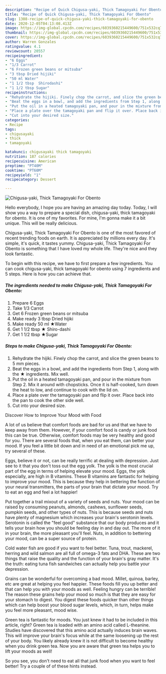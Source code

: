 ```yaml
---
description: "Recipe of Quick Chigusa-yaki, Thick Tamagoyaki For Obento"
title: "Recipe of Quick Chigusa-yaki, Thick Tamagoyaki For Obento"
slug: 1308-recipe-of-quick-chigusa-yaki-thick-tamagoyaki-for-obento
date: 2020-12-05T04:13:08.413Z
image: https://img-global.cpcdn.com/recipes/6039360215449600/751x532cq70/chigusa-yaki-thick-tamagoyaki-for-obento-recipe-main-photo.jpg
thumbnail: https://img-global.cpcdn.com/recipes/6039360215449600/751x532cq70/chigusa-yaki-thick-tamagoyaki-for-obento-recipe-main-photo.jpg
cover: https://img-global.cpcdn.com/recipes/6039360215449600/751x532cq70/chigusa-yaki-thick-tamagoyaki-for-obento-recipe-main-photo.jpg
author: Warren Gonzales
ratingvalue: 4.1
reviewcount: 20557
recipeingredient:
- "6 Eggs"
- "1/3 Carrot"
- "6 Frozen green beans or mitsuba"
- "3 tbsp Dried hijiki"
- "50 ml Water"
- "1 1/2 tbsp  Shirodashi"
- "1 1/2 tbsp Sugar"
recipeinstructions:
- "Rehydrate the hijiki. Finely chop the carrot, and slice the green beans to 5 mm pieces."
- "Beat the eggs in a bowl, and add the ingredients from Step 1, along with the ★ ingredients. Mix well."
- "Put the oil in a heated tamagoyaki pan, and pour in the mixture from Step 2. Mix it around with chopsticks. Once it is half-cooked, turn down the heat to low, and continue to cook with the lid on."
- "Place a plate over the tamagoyaki pan and flip it over. Place back into the pan to cook the other side well."
- "Cut into your desired size."
categories:
- Recipe
tags:
- chigusayaki
- thick
- tamagoyaki

katakunci: chigusayaki thick tamagoyaki 
nutrition: 187 calories
recipecuisine: American
preptime: "PT40M"
cooktime: "PT60M"
recipeyield: "1"
recipecategory: Dessert

---
```



![Chigusa-yaki, Thick Tamagoyaki For Obento](https://img-global.cpcdn.com/recipes/6039360215449600/751x532cq70/chigusa-yaki-thick-tamagoyaki-for-obento-recipe-main-photo.jpg)

Hello everybody, I hope you are having an amazing day today. Today, I will show you a way to prepare a special dish, chigusa-yaki, thick tamagoyaki for obento. It is one of my favorites. For mine, I'm gonna make it a bit unique. This will be really delicious.



Chigusa-yaki, Thick Tamagoyaki For Obento is one of the most favored of recent trending foods on earth. It is appreciated by millions every day. It's simple, it's quick, it tastes yummy. Chigusa-yaki, Thick Tamagoyaki For Obento is something that I have loved my whole life. They're nice and they look fantastic.


To begin with this recipe, we have to first prepare a few ingredients. You can cook chigusa-yaki, thick tamagoyaki for obento using 7 ingredients and 5 steps. Here is how you can achieve that.

<!--inarticleads1-->

##### The ingredients needed to make Chigusa-yaki, Thick Tamagoyaki For Obento:

1. Prepare 6 Eggs
1. Take 1/3 Carrot
1. Get 6 Frozen green beans or mitsuba
1. Make ready 3 tbsp Dried hijiki
1. Make ready 50 ml ★Water
1. Get 1 1/2 tbsp ★ Shiro-dashi
1. Get 1 1/2 tbsp ★Sugar




<!--inarticleads2-->

##### Steps to make Chigusa-yaki, Thick Tamagoyaki For Obento:

1. Rehydrate the hijiki. Finely chop the carrot, and slice the green beans to 5 mm pieces.
1. Beat the eggs in a bowl, and add the ingredients from Step 1, along with the ★ ingredients. Mix well.
1. Put the oil in a heated tamagoyaki pan, and pour in the mixture from Step 2. Mix it around with chopsticks. Once it is half-cooked, turn down the heat to low, and continue to cook with the lid on.
1. Place a plate over the tamagoyaki pan and flip it over. Place back into the pan to cook the other side well.
1. Cut into your desired size.




Discover How to Improve Your Mood with Food


A lot of us believe that comfort foods are bad for us and that we have to keep away from them. However, if your comfort food is candy or junk food this can be true. Otherwise, comfort foods may be very healthy and good for you. There are several foods that, when you eat them, can better your mood. If you feel a little bit down and in need of an emotional pick me up, try several of these.

Eggs, believe it or not, can be really terrific at dealing with depression. Just see to it that you don't toss out the egg yolk. The yolk is the most crucial part of the egg in terms of helping elevate your mood. Eggs, the yolk especially, are high in B vitamins. These B vitamins are fantastic for helping to improve your mood. This is because they help in bettering the function of your neural transmitters, the parts of your brain that dictate your mood. Try to eat an egg and feel a lot happier!

Put together a trail mixout of a variety of seeds and nuts. Your mood can be raised by consuming peanuts, almonds, cashews, sunflower seeds, pumpkin seeds, and other types of nuts. This is because seeds and nuts have plenty of magnesium which increases your brain's serotonin levels. Serotonin is called the "feel good" substance that our body produces and it tells your brain how you should be feeling day in and day out. The more of it in your brain, the more pleasant you'll feel. Nuts, in addition to bettering your mood, can be a super source of protein.

Cold water fish are good if you want to feel better. Tuna, trout, mackerel, herring and wild salmon are all full of omega-3 fats and DHA. These are two things that raise the quality and the function of your brain's gray matter. It's the truth: eating tuna fish sandwiches can actually help you battle your depression. 

Grains can be wonderful for overcoming a bad mood. Millet, quinoa, barley, etc are great at helping you feel happier. These foods fill you up better and that can help you with your moods as well. Feeling hungry can be terrible! The reason these grains help your mood so much is that they are easy for your stomach to digest. You digest these foods quicker than other things which can help boost your blood sugar levels, which, in turn, helps make you feel more pleasant, mood wise.

Green tea is fantastic for moods. You just knew it had to be included in this article, right? Green tea is loaded with an amino acid called L-theanine. Studies have discovered that this amino acid actually induces brain waves. This will improve your brain's focus while at the same loosening up the rest of your body. You likely already knew it is not difficult to become healthy when you drink green tea. Now you are aware that green tea helps you to lift your moods as well!

So you see, you don't need to eat all that junk food when you want to feel better! Try  a  couple of  of  these  hints  instead.

